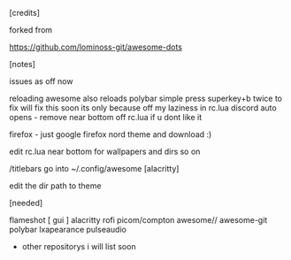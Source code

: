 [credits]

forked from

https://github.com/lominoss-git/awesome-dots

[notes]

issues as off now

reloading awesome also reloads polybar
simple press superkey+b twice to fix
will fix this soon its only because off my laziness in rc.lua
discord auto opens - remove near bottom off rc.lua if u dont like it

firefox - just google firefox nord theme and download :)

edit rc.lua near bottom for wallpapers and dirs so on

/titlebars go into ~/.config/awesome
[alacritty]

edit the dir path to theme

[needed]

flameshot [ gui ]
alacritty
rofi
picom/compton
awesome// awesome-git
polybar
lxapearance
pulseaudio

- other repositorys i will list soon

